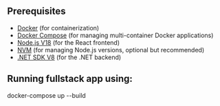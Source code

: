 ## Prerequisites

- [Docker](https://docs.docker.com/get-docker/) (for containerization)
- [Docker Compose](https://docs.docker.com/compose/install/) (for managing multi-container Docker applications)
- [Node.js V18](https://nodejs.org/en/download/) (for the React frontend)
- [NVM](https://github.com/nvm-sh/nvm) (for managing Node.js versions, optional but recommended)
- [.NET SDK V8](https://dotnet.microsoft.com/download) (for the .NET backend)


## Running fullstack app using:
docker-compose up --build
